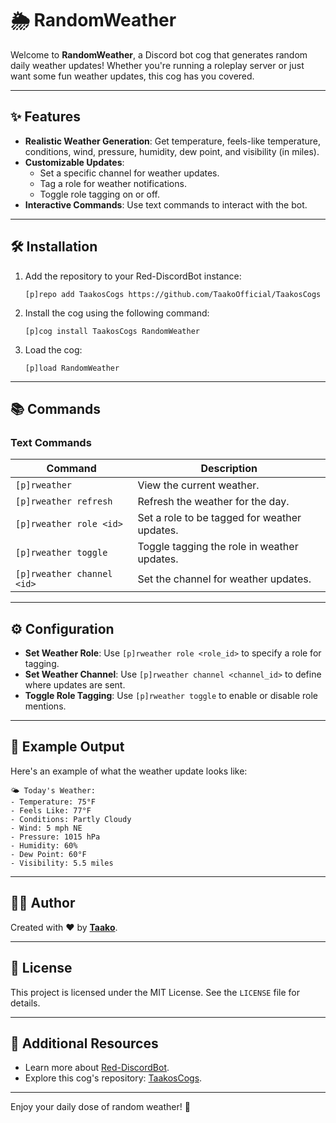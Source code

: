 # 🌦️ RandomWeather

Welcome to **RandomWeather**, a Discord bot cog that generates random daily weather updates! Whether you're running a roleplay server or just want some fun weather updates, this cog has you covered.

---

## ✨ Features

- **Realistic Weather Generation**: Get temperature, feels-like temperature, conditions, wind, pressure, humidity, dew point, and visibility (in miles).
- **Customizable Updates**:
  - Set a specific channel for weather updates.
  - Tag a role for weather notifications.
  - Toggle role tagging on or off.
- **Interactive Commands**: Use text commands to interact with the bot.

---

## 🛠️ Installation

1. Add the repository to your Red-DiscordBot instance:
   ```
   [p]repo add TaakosCogs https://github.com/TaakoOfficial/TaakosCogs
   ```
2. Install the cog using the following command:
   ```
   [p]cog install TaakosCogs RandomWeather
   ```
3. Load the cog:
   ```
   [p]load RandomWeather
   ```

---

## 📚 Commands

### Text Commands

| Command                    | Description                                  |
| -------------------------- | -------------------------------------------- |
| `[p]rweather`              | View the current weather.                    |
| `[p]rweather refresh`      | Refresh the weather for the day.             |
| `[p]rweather role <id>`    | Set a role to be tagged for weather updates. |
| `[p]rweather toggle`       | Toggle tagging the role in weather updates.  |
| `[p]rweather channel <id>` | Set the channel for weather updates.         |

---

## ⚙️ Configuration

- **Set Weather Role**: Use `[p]rweather role <role_id>` to specify a role for tagging.
- **Set Weather Channel**: Use `[p]rweather channel <channel_id>` to define where updates are sent.
- **Toggle Role Tagging**: Use `[p]rweather toggle` to enable or disable role mentions.

---

## 🌟 Example Output

Here's an example of what the weather update looks like:

```
🌤️ Today's Weather:
- Temperature: 75°F
- Feels Like: 77°F
- Conditions: Partly Cloudy
- Wind: 5 mph NE
- Pressure: 1015 hPa
- Humidity: 60%
- Dew Point: 60°F
- Visibility: 5.5 miles
```

---

## 🧑‍💻 Author

Created with ❤️ by [**Taako**](https://github.com/TaakoOfficial).

---

## 📜 License

This project is licensed under the MIT License. See the `LICENSE` file for details.

---

## 🔗 Additional Resources

- Learn more about [Red-DiscordBot](https://github.com/Cog-Creators/Red-DiscordBot/tree/V3/develop).
- Explore this cog's repository: [TaakosCogs](https://github.com/TaakoOfficial/TaakosCogs).

---

Enjoy your daily dose of random weather! 🌈
